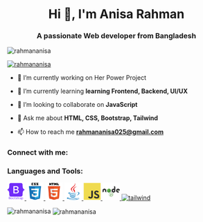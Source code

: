 <h1 align="center">Hi 👋, I'm Anisa Rahman</h1>
<h3 align="center">A passionate Web developer from Bangladesh</h3>

<p align="left"> <img src="https://komarev.com/ghpvc/?username=rahmananisa&label=Profile%20views&color=0e75b6&style=flat" alt="rahmananisa" /> </p>

<p align="left"> <a href="https://github.com/ryo-ma/github-profile-trophy"><img src="https://github-profile-trophy.vercel.app/?username=rahmananisa" alt="rahmananisa" /></a> </p>

- 🔭 I’m currently working on Her Power Project

- 🌱 I’m currently learning **learning Frontend, Backend, UI/UX**

- 👯 I’m looking to collaborate on **JavaScript**

- 💬 Ask me about **HTML, CSS, Bootstrap, Tailwind**

- 📫 How to reach me **rahmananisa025@gmail.com**

<h3 align="left">Connect with me:</h3>
<p align="left">
</p>

<h3 align="left">Languages and Tools:</h3>
<p align="left"> <a href="https://getbootstrap.com" target="_blank" rel="noreferrer"> <img src="https://raw.githubusercontent.com/devicons/devicon/master/icons/bootstrap/bootstrap-plain-wordmark.svg" alt="bootstrap" width="40" height="40"/> </a> <a href="https://www.w3schools.com/css/" target="_blank" rel="noreferrer"> <img src="https://raw.githubusercontent.com/devicons/devicon/master/icons/css3/css3-original-wordmark.svg" alt="css3" width="40" height="40"/> </a> <a href="https://www.w3.org/html/" target="_blank" rel="noreferrer"> <img src="https://raw.githubusercontent.com/devicons/devicon/master/icons/html5/html5-original-wordmark.svg" alt="html5" width="40" height="40"/> </a> <a href="https://www.java.com" target="_blank" rel="noreferrer"> <img src="https://raw.githubusercontent.com/devicons/devicon/master/icons/java/java-original.svg" alt="java" width="40" height="40"/> </a> <a href="https://developer.mozilla.org/en-US/docs/Web/JavaScript" target="_blank" rel="noreferrer"> <img src="https://raw.githubusercontent.com/devicons/devicon/master/icons/javascript/javascript-original.svg" alt="javascript" width="40" height="40"/> </a> <a href="https://nodejs.org" target="_blank" rel="noreferrer"> <img src="https://raw.githubusercontent.com/devicons/devicon/master/icons/nodejs/nodejs-original-wordmark.svg" alt="nodejs" width="40" height="40"/> </a> <a href="https://tailwindcss.com/" target="_blank" rel="noreferrer"> <img src="https://www.vectorlogo.zone/logos/tailwindcss/tailwindcss-icon.svg" alt="tailwind" width="40" height="40"/> </a> </p>

<p><img align="left" src="https://github-readme-stats.vercel.app/api/top-langs?username=rahmananisa&show_icons=true&locale=en&layout=compact" alt="rahmananisa" /></p>

<p>&nbsp;<img align="center" src="https://github-readme-stats.vercel.app/api?username=rahmananisa&show_icons=true&locale=en" alt="rahmananisa" /></p>

